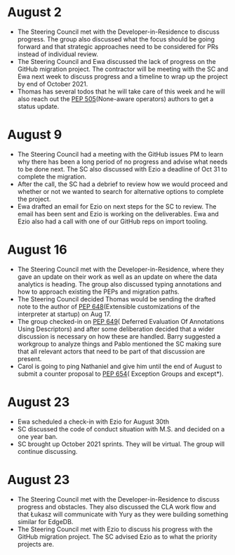 # August 2
- The Steering Council met with the Developer-in-Residence to discuss progress. The
  group also discussed what the focus should be going forward and that
  strategic approaches need to be considered for PRs instead of individual
  review.
- The Steering Council and Ewa discussed the lack of progress on the GitHub
  migration project. The contractor will be meeting with the SC and Ewa next
  week to discuss progress and a timeline to wrap up the project by end of
  October 2021.
- Thomas has several todos that he will take care of this week and he will also
  reach out the [PEP 505](https://www.python.org/dev/peps/pep-0505/)(None-aware operators)
  authors to get a status update.

# August 9
- The Steering Council had a meeting with the GitHub issues PM to learn why
  there has been a long period of no progress and advise what needs to be done
  next. The SC also discussed with Ezio a deadline of Oct 31 to complete the
  migration.
- After the call, the SC had a debrief to review how we would proceed and
  whether or not we wanted to search for alternative options to complete the
  project.
- Ewa drafted an email for Ezio on next steps for the SC to review. The email
  has been sent and Ezio is working on the deliverables. Ewa and Ezio also had
  a call with one of our GitHub reps on import tooling.

# August 16
- The Steering Council met with the Developer-in-Residence, where they gave an
  update on their work as well as an update on where the data analytics is
  heading. The group also discussed typing annotations and how to approach
  existing the PEPs and migration paths.
- The Steering Council decided Thomas would be sending the drafted note to the
  author of [PEP 648](https://www.python.org/dev/peps/pep-0648/)(Extensible
  customizations of the interpreter at startup) on Aug 17.
- The group checked-in on [PEP 649](https://www.python.org/dev/peps/pep-0649/)(
  Deferred Evaluation Of Annotations Using Descriptors) and after some
  deliberation decided that a wider discussion is necessary on how these are
  handled. Barry suggested a workgroup to analyze things and Pablo mentioned
  the SC making sure that all relevant actors that need to be part of that
  discussion are present.
- Carol is going to ping Nathaniel and give him until the end of August to
  submit a counter proposal to [PEP 654](https://www.python.org/dev/peps/pep-0654/)(
  Exception Groups and except*).

# August 23
- Ewa scheduled a check-in with Ezio for August 30th
- SC discussed the code of conduct situation with M.S. and decided on a one
  year ban.
- SC brought up October 2021 sprints. They will be virtual. The group will
  continue discussing.

# August 23
- The Steering Council met with the Developer-in-Residence to discuss progress
  and obstacles. They also discussed the CLA work flow and that Łukasz will
  communicate with Yury as they were building something similar for EdgeDB.
- The Steering Council met with Ezio to discuss his progress with the GitHub
  migration project. The SC advised Ezio as to what the priority projects are.
